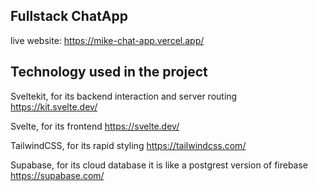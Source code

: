 ## Fullstack ChatApp 
live website: https://mike-chat-app.vercel.app/


## Technology used in the project

Sveltekit, for its backend interaction and server routing https://kit.svelte.dev/

Svelte, for its frontend https://svelte.dev/

TailwindCSS, for its rapid styling https://tailwindcss.com/

Supabase, for its cloud database it is like a postgrest version of firebase https://supabase.com/